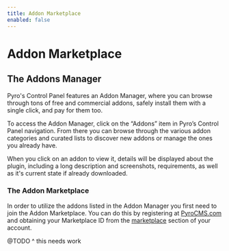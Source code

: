 ```yaml
---
title: Addon Marketplace
enabled: false
---
```


# Addon Marketplace

<div class="documentation__toc"></div>

## The Addons Manager

Pyro's Control Panel features an Addon Manager, where you can browse through tons of free and commercial addons, safely install them with a single click, and pay for them too.

To access the Addon Manager, click on the “Addons” item in Pyro’s Control Panel navigation. From there you can browse through the various addon categories and curated lists to discover new addons or manage the ones you already have.

When you click on an addon to view it, details will be displayed about the plugin, including a long description and screenshots, requirements, as well as it's current state if already downloaded.

### The Addon Marketplace

In order to utilize the addons listed in the Addon Manager you first need to join the Addon Marketplace. You can do this by registering at [PyroCMS.com](https://pyrocms.com) and obtaining your Marketplace ID from the [marketplace](https://pyrocms.com/account/marketplace) section of your account. 

@TODO ^ this needs work
